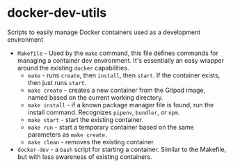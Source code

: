 # docker-dev-utils
Scripts to easily manage Docker containers used as a development environment
* `Makefile` - Used by the `make` command, this file defines commands for managing a container dev environment.  It's essentially an easy wrapper around the existing `docker` capabilities.
  * `make` - runs `create`, then `install`, then `start`.  If the container exists, then just runs `start`.
  * `make create` - creates a new container from the Gitpod image, named based on the current working directory.
  * `make install` - if a known package manager file is found, run the install command.  Recognizes `pipenv`, `bundler`, or `npm`.
  * `make start` - start the existing container.
  * `make run` - start a temporary container based on the same parameters as `make create`.
  * `make clean` - removes the existing container.
* `docker-dev` - a `bash` script for starting a container.  Similar to the Makefile, but with less awareness of existing containers.
